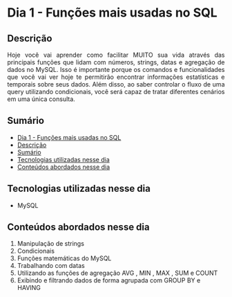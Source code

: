 # Dia 1 - Funções mais usadas no SQL

## Descrição
<p align="justify">
  Hoje você vai aprender como facilitar MUITO sua vida através das principais funções que lidam com números, strings, datas e agregação de dados no MySQL. Isso é importante porque os comandos e funcionalidades que você vai ver hoje te permitirão encontrar informações estatísticas e temporais sobre seus dados. Além disso, ao saber controlar o fluxo de uma query utilizando condicionais, você será capaz de tratar diferentes cenários em uma única consulta.
</p>

## Sumário
- [Dia 1 - Funções mais usadas no SQL](#dia-1---funções-mais-usadas-no-sql)
- [Descrição](#descrição)
- [Sumário](#sumário)
- [Tecnologias utilizadas nesse dia](#tecnologias-utilizadas-nesse-dia)
- [Conteúdos abordados nesse dia](#conteúdos-abordados-nesse-dia)

## Tecnologias utilizadas nesse dia
- MySQL

## Conteúdos abordados nesse dia
1. Manipulação de strings
2. Condicionais
3. Funções matemáticas do MySQL
4. Trabalhando com datas
5. Utilizando as funções de agregação AVG , MIN , MAX , SUM e COUNT
6. Exibindo e filtrando dados de forma agrupada com GROUP BY e HAVING
